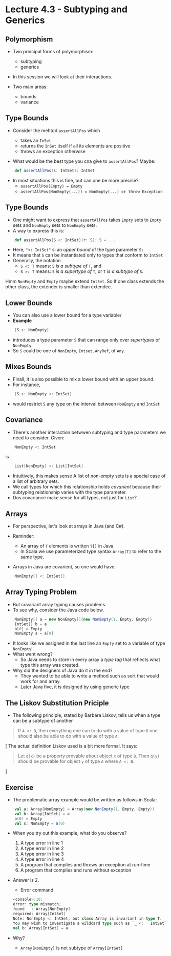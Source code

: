 # Lecture 4.3 - Subtyping and Generics

## Polymorphism
* Two principal forms of polymorphism:
	* subtyping
	* generics

* In this session we will look at their interactions.
* Two main areas:
	* bounds
	* variance

## Type Bounds
* Consider the mehtod `assertAllPos` which
	* takes an `InSet`
	* returns the `InSet` itself if all its elements are positive
	* throws an exception otherwise

* What would be the best type you cna give to `assertAllPos`? Maybe: 	  
```scala
	def assertAllPos(s: IntSet): IntSet
```

* In most situations this is fine, but can one be more precise?
	* `assertAllPos(Empty) = Empty`
	* `assertAllPos(NonEmpty(...)) = NonEmpty(...) or throw Exception`

## Type Bounds
* One might want to express that `assertAllPos` takes `Empty` sets to `Empty` sets and `NonEmpty` sets to `NonEmpty` sets.
* A way to express this is:

```scala
	def assertAllPos[S <: IntSet](r: S): S = ...
```

* Here, `"<: IntSet"` si an *upper bound* of the type parameter `S:`
* It means that `S` can be instantiated only to types that conform to `IntSet`
* Generally, the notation
	* `S <: T` means: `S` *is a subtype of* `T`, and
	* `S >: T` means: `S` *is a supertype of* `T`, or `T` *is a subtype of* `S`.

Hmm  `NonEmpty` and `Empty` maybe extend `IntSet`. So If one class extends the other class, the extender is smaller than extendee.

## Lower Bounds
* You can also use a lower bound for a type variable/
* **Example**

```scala
	[S >: NonEmpty]
```

* introduces a type parameter `S` that can range only over *supertypes* of `NonEmpty`.
* So `S` could be one of `NonEmpty`, `Intset`, `AnyRef`, of `Any`.

## Mixes Bounds
* Finall, it is also possible to mix a lower bound with an upper bound.
* For instance,

```scala
	[S >: NonEmpty <: IntSet]
```
* would restrict `S` any type on the interval between `NonEmpty` and `IntSet`

## Covariance
* There's another interaction betwwen subtyping and type parameters we need to consider. Given:

```scala
	NonEmpty <: IntSet
```

is 

```scala
	List[NonEmpty] <: List[IntSet]
```

* Intuitively, this makes sense A list of non-empty sets is a special case of a list of arbitrary sets.
* We call types for which this relationship holds *covarient* because their subtyping relationship varies with the type parameter.
* Dos covariance make sense for all types, not just for `List`?

## Arrays
* For perspective, let's look at arrays in Java (and C#).
* Reminder:
	* An array of `T` elements is written `T[]` in Java.
	* In Scala we use parameterized type syntax `Array[T]` to refer to the same type.

* Arrays in Java are covarient, so one would have:

```scala
	NonEmpty[] <: IntSet[]
```
## Array Typing Problem 
* But covariant array typing causes problems.
* To see why, consider the Java code below.

```scala
	NonEmpty[] a = new NonEmpty[]{new NonEmpty(1, Empty, Empty)}
	IntSet[] b = a
	b[0] = Empty
	NonEmpty s = a[0]
```

* It looks like we assigned in the last line an `Empty` set to a variable of type `NonEmpty`!
* What went wrong?
	* So Java needs to store in every array a *type tag* that reflects what type this array was created. 
* Why did the designers of Java do it in the end?
	* They wanted to be able to write a method such as sort that would work for and array.
	* Later Java five, it is designed by using generic type

## The Liskov Substitution Priciple
* The following principle, stated by Barbara Liskov, tells us when a type can be a subtype of another

> If `A <: B`, then everything one can to do with a value of type `B` one should also be able to do with a value of type `A`.

[ The actual definition Liskov used is a bit more formal. It says:

> Let `q(x)` be a property provable about object `x` of type `B`. Then `q(y)` should be provable for object `y` of type `A` where `A <: B`.

]
 
## Exercise
* The problematic array example would be written as follows in Scala:

```scala
	val a: Array[NonEmpty] = Array(new NonEmpty(1, Empty, Empty))
	val b: Array[IntSet] = a
	b(0) = Empty
	val s: NonEmpty = a(0)
```

* When you try out this example, what do you observe?
	1. A type error in line 1
	2. A type error in line 2
	3. A type error in line 3
	4. A type error in line 4
	5. A program that compiles and throws an exception at run-time
	6. A program that compiles and runs without exception
	
* Answer is 2.
	* Error command:
	
	```scala
	<console>:10:
	error: type mismatch;
 	found   : Array[NonEmpty]
 	required: Array[IntSet]
	Note: NonEmpty <: IntSet, but class Array is invariant in type T.
	You may wish to investigate a wildcard type such as `_ <: 	IntSet`. (SLS 3.2.10)
   val b: Array[IntSet] = a
   ```
* Why?
	* `Array[NonEmpty]` is not subtype of `Array[IntSet]`